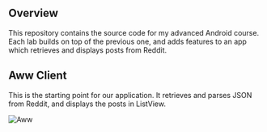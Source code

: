 Overview
----------
This repository contains the source code for my advanced Android course.  Each lab builds on top of the previous one, and adds features to an app which retrieves and displays posts from Reddit.

Aww Client
-------
This is the starting point for our application.  It retrieves and parses JSON from Reddit, and displays the posts in ListView.

![Aww](https://github.com/downloads/elevine/Advanced-Android2/aww_original.png "Aww")